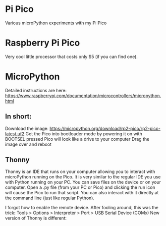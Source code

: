 # Pi Pico
 Various microPython experiments with my Pi Pico
# Raspberry Pi Pico
Very cool little processor that costs only $5 (if you can find one). 
# MicroPython
Detailed instructions are here:
https://www.raspberrypi.com/documentation/microcontrollers/micropython.html
## In short:
Download the image:
https://micropython.org/download/rp2-pico/rp2-pico-latest.uf2
Get the Pico into bootloader mode by powering it on with BOOTSEL pressed
Pico will look like a drive to your computer
Drag the image over and reboot
## Thonny
Thonny is an IDE that runs on your computer allowing you to interact with microPython running on the Pico. It is very similar to the regular IDE you use with Python running on your PC. You can save files on the device or on your computer. Open a .py file (from your PC or Pico) and clicking the run icon will cause the Pico to run that script. You can also interact with it directly at the command line (just like regular Python). 

I forgot how to enable the remote device. After fooling around, this was the trick: 
Tools > Options > Interpreter > Port > USB Serial Device (COMx)
New version of Thonny is different: 
 


